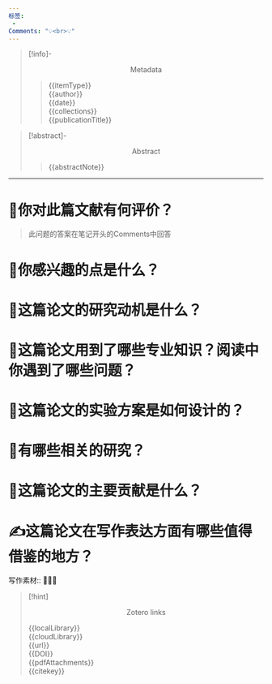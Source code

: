 ```yaml
---
标签:
 - 
Comments: "💡<br>💡"
---
```


>[!info]- <center>Metadata</center>
>
>>{{itemType}}      
>>{{author}}      
>>{{date}}   
>>{{collections}}  
>>{{publicationTitle}}    
  

>[!abstract]- <center>Abstract</center>
>
>>{{abstractNote}}

----------------------------------------------------------------------------------------------
# 🍨你对此篇文献有何评价？

>此问题的答案在笔记开头的Comments中回答


# 🍛你感兴趣的点是什么？



# 🍔这篇论文的研究动机是什么？




# 🥪这篇论文用到了哪些专业知识？阅读中你遇到了哪些问题？ 



# 🍚这篇论文的实验方案是如何设计的？ 




# 🌮有哪些相关的研究？




# 🍝这篇论文的主要贡献是什么？



# ✍这篇论文在写作表达方面有哪些值得借鉴的地方？

写作素材:: 📌📌📌



>[!hint] <center>Zotero links</center>
>
>{{localLibrary}}    
>{{cloudLibrary}}  
>{{url}}  
>{{DOI}}    
>{{pdfAttachments}}  
>{{citekey}}   
